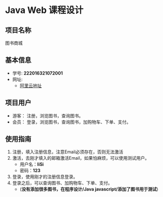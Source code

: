 # Java Web 课程设计

## 项目名称
图书商城

## 基本信息
- 学号: **222016321072001**
- 网址: 
	+ [阿里云地址](http://120.79.241.229/bs/)


## 项目用户
- 游客： 注册，浏览图书，查询图书。
- 会员： 登录，浏览图书，查询图书，加购物车、下单、支付。

## 使用指南
1. 注册，填入注册信息，注意Email必须存在，否则无法激活
2. 激活，去刚才填入的邮箱激活Email，如果怕麻烦，可以使用测试用户。
	+ 用户名：**liSi**
	+ 密码：**123**
3. 登录，使用刚才的注册信息登录。
4. 登录之后，可以查询图书、加购物车、下单、支付。
	+ (**没有添加很多图书，在程序设计/Java javascript/添加了图书用于测试**)	
